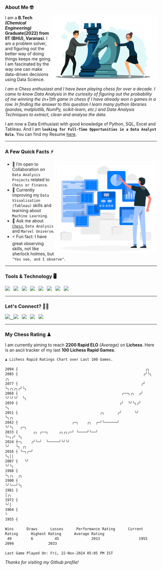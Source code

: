 ### About Me 🤓
<img align="right" alt="Coding" width="350" src="https://github.com/Laxman-Lakhan/Laxman-Lakhan/blob/master/Assets/Chess_Vector.jpg">   

I am a **B.Tech** _**(Chemical Engineering)**_ **Graduate(2022) from IIT (BHU), Varanasi**. I am a problem solver, and figuring out the better way of doing things keeps me going. I am fascinated by the way one can make data-driven decisions using Data Science. 

_I am a Chess enthusiast and I have been playing chess for over a decade. I came to know Data Analysis in the curiosity of figuring out the probability of me winning the (n+1)th game in chess if I have already won n games in a row. In finding the answer to this question I learn many python libraries (pandas, matplotlib, NumPy, scikit-learn, etc.) and Data Analysis Techniques to extract, clean and analyse the data._

I am now a Data Enthusiast with good knowledge of Python, SQL, Excel and Tableau. And I am **`looking for Full-Time Opportunities in a Data Analyst Role`**. You can find my Resume
 [here](https://drive.google.com/file/d/1UIOoogRLj5eGQFQBkuvMmTISZVdl2Ok7/view?usp=sharing).


---

### A Few Quick Facts ⚡️
<img align="right" alt="Coding" width="340" src="https://github.com/Laxman-Lakhan/Laxman-Lakhan/blob/master/Assets/Data_Vector.jpg">   

- 🤝 I’m open to Collaboration on `Data Analysis Projects` related to `Chess or Finance`.
- 📖 Currently improving my `Data Visualisation (Tableau)` skills and learning about `Machine Learning`.
- 💬 Ask me about [`Chess`](https://lichess.org/@/YourKingIsInDanger), `Data Analysis` and `Marvel Universe`.
- ⚡️ Fun fact: I have great observing skills, not like sherlock holmes, but `"You see, and I observe"`.

---
### Tools & Technology 🖥

<img src="https://img.shields.io/badge/Python-white?logo=Python&logoColor=ColorName&style=ShieldStyle" /> &nbsp;
<img src="https://img.shields.io/badge/MySQL-white?logo=MySQL&logoColor=ColorName&style=ShieldStyle" /> &nbsp;
<img src="https://img.shields.io/badge/Tableau-white?logo=Tableau&logoColor=ColorName&style=ShieldStyle" /> &nbsp;
<img src="https://img.shields.io/badge/Excel-white?logo=Microsoft+Excel&logoColor=196F3D&style=ShieldStyle" /> &nbsp;
<img src="https://img.shields.io/badge/Jupyter-white?logo=Jupyter&logoColor=ColorName&style=ShieldStyle" /> &nbsp;
<img src="https://img.shields.io/badge/pandas-white?logo=Pandas&logoColor=000080&style=ShieldStyle" /> &nbsp;
<img src="https://img.shields.io/badge/numpy-white?logo=Numpy&logoColor=85C1E9&style=ShieldStyle" /> &nbsp;
<img src="https://img.shields.io/badge/scikit learn-white?logo=Scikit+Learn&logoColor=ColorName&style=ShieldStyle" /> &nbsp;



---

### Let's Connect? 🫳🏻

<a href="mailto:laxmansingh.lakhan@gmail.com"> <img src="https://img.icons8.com/fluent/48/000000/gmail.png" width="3.5%"/> &nbsp;
[<img src="https://img.icons8.com/color/48/000000/linkedin.png" width="3.5%"/>](https://www.linkedin.com/in/laxman-lakhan/)  &nbsp;
[<img src="https://img.icons8.com/fluent/48/000000/facebook-new.png" width="3.5%"/>](https://www.facebook.com/s.laxmanlakhan/)  &nbsp;
[<img src="https://img.icons8.com/fluent/48/000000/instagram-new.png" width="3.5%"/>](https://www.instagram.com/laxman.lakhan/)  &nbsp;
[<img src="https://img.icons8.com/color/48/000000/twitter.png" width="3.5%"/>](https://twitter.com/laxman__lakhan)  &nbsp;

 ---
  
### My Chess Rating ♟
  
I am currently aiming to reach **2200 Rapid ELO** *(Average)* on **Lichess**. Here is an ascii tracker of my last **100 Lichess Rapid Games**.

  ```
  ♟︎ 𝙻𝚒𝚌𝚑𝚎𝚜𝚜 Rapid 𝚁𝚊𝚝𝚒𝚗𝚐𝚜 𝙲𝚑𝚊𝚛𝚝 𝚘𝚟𝚎𝚛 𝙻𝚊𝚜𝚝 𝟷00 𝙶𝚊𝚖𝚎𝚜.
  
2094 ┤                                                           ╭╮
2085 ┤                                                          ╭╯╰╮      ╭╮
2077 ┤                                                         ╭╯  ╰╮╭╮╭╮╭╯╰╮
2068 ┤                                                ╭──╮╭╮  ╭╯    ╰╯╰╯╰╯  ╰╮
2059 ┤                                               ╭╯  ╰╯╰╮╭╯              ╰╮
2051 ┤                                      ╭╮      ╭╯      ╰╯                ╰╮╭╮
2042 ┤                         ╭─╮    ╭╮  ╭─╯╰──────╯                          ╰╯╰╮   ╭─╮
2033 ┤       ╭╮ ╭──╮     ╭╮╭╮╭─╯ ╰────╯╰──╯                                       ╰─╮╭╯ ╰╮
2024 ┼─╮    ╭╯╰─╯  ╰─────╯╰╯╰╯                                                      ╰╯   ╰╮ ╭╮
2016 ┤ ╰─╮╭─╯                                                                             ╰╮││
2007 ┤   ╰╯                                                                                ╰╯╰╮
1998 ┤                                                                                        ╰╮╭╮  ╭╮
1990 ┤                                                                                         ╰╯╰──╯╰╮
1981 ┤                                                                                                │╭╮
1972 ┤                                                                                                ╰╯│
1964 ┤                                                                                                  ╰
1955 ┤ 

Wins      Draws      Losses      Performance Rating      Current Rating      Highest Rating      Average Rating
   49         6          45               2013                  1955                2094                2033     

Last Game Played On: Fri, 22-Nov-2024 05:05 PM IST
  ```
  
  
*Thanks for visiting my Github profile!*
